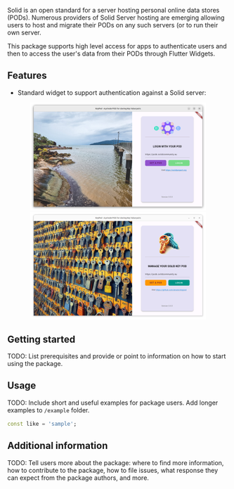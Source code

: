 <!--
This README describes the package. If you publish this package to pub.dev,
this README's contents appear on the landing page for your package.

For information about how to write a good package README, see the guide for
[writing package pages](https://dart.dev/guides/libraries/writing-package-pages).

For general information about developing packages, see the Dart guide for
[creating packages](https://dart.dev/guides/libraries/create-library-packages)
and the Flutter guide for
[developing packages and plugins](https://flutter.dev/developing-packages).
-->

Solid is an open standard for a server hosting personal online data
stores (PODs). Numerous providers of Solid Server hosting are emerging
allowing users to host and migrate their PODs on any such 
servers (or to run their own server. 

This package supports high level access for apps to
authenticate users and then to access the user's data from their
PODs through Flutter Widgets. 

## Features

+ Standard widget to support authentication against a Solid server:

<div align="center">
	<img
	src="https://github.com/anusii/solid/blob/main/images/solid_login.png"
	alt="Solid Login" width="400">
</div>

<div align="center">
	<img
	src="https://github.com/anusii/solid/blob/dev/images/keypod_login.png"
	alt="KeyPod Login" width="400">
</div>

## Getting started

TODO: List prerequisites and provide or point to information on how to
start using the package.

## Usage

TODO: Include short and useful examples for package users. Add longer examples
to `/example` folder.

```dart
const like = 'sample';
```

## Additional information

TODO: Tell users more about the package: where to find more information, how to
contribute to the package, how to file issues, what response they can expect
from the package authors, and more.
